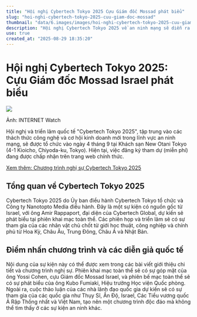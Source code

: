 ```yaml
---
title: "Hội nghị Cybertech Tokyo 2025 Cựu Giám đốc Mossad phát biểu"
slug: "hoi-nghi-cybertech-tokyo-2025-cuu-giam-doc-mossad"
thumbnail: "data/6.images/images/hoi-nghi-cybertech-tokyo-2025-cuu-giam-doc-mossad.webp"
description: "Hội nghị Cybertech Tokyo 2025 về an ninh mạng sẽ diễn ra vào ngày 4/9 với sự góp mặt của cựu giám đốc Mossad Israel và các nhà lãnh đạo quốc tế."
use: true
created_at: "2025-08-29 18:35:20"
---
```


# Hội nghị Cybertech Tokyo 2025: Cựu Giám đốc Mossad Israel phát biểu

![](/images/20250829-00000009-impiw-000-1-view.webp)

Ảnh: INTERNET Watch

Hội nghị và triển lãm quốc tế "Cybertech Tokyo 2025", tập trung vào các thách thức công nghệ và cơ hội kinh doanh mới trong lĩnh vực an ninh mạng, sẽ được tổ chức vào ngày 4 tháng 9 tại Khách sạn New Otani Tokyo (4-1 Kioicho, Chiyoda-ku, Tokyo). Hiện tại, việc đăng ký tham dự (miễn phí) đang được chấp nhận trên trang web chính thức.

[Xem thêm: Chương trình nghị sự Cybertech Tokyo 2025](https://internet.watch.impress.co.jp/img/iw/docs/2043/198/html/fl01.png.html)

## Tổng quan về Cybertech Tokyo 2025

Cybertech Tokyo 2025 do Ủy ban điều hành Cybertech Tokyo tổ chức và Công ty Nanotopto Media điều hành. Đây là một sự kiện có nguồn gốc từ Israel, với ông Amir Rappaport, đại diện của Cybertech Global, dự kiến sẽ phát biểu tại phiên khai mạc toàn thể. Các phiên họp và triển lãm sẽ có sự tham gia của các nhân vật chủ chốt từ giới học thuật, công nghiệp và chính phủ từ Hoa Kỳ, Châu Âu, Trung Đông, Châu Á và Nhật Bản.

## Điểm nhấn chương trình và các diễn giả quốc tế

Nội dung của sự kiện này có thể được xem trong các bài viết giới thiệu chi tiết và chương trình nghị sự. Phiên khai mạc toàn thể sẽ có sự góp mặt của ông Yossi Cohen, cựu Giám đốc Mossad Israel, và phiên bế mạc toàn thể sẽ có sự phát biểu của ông Kubo Fumiaki, Hiệu trưởng Học viện Quốc phòng. Ngoài ra, cuộc thảo luận của các nhà lãnh đạo quốc gia dự kiến sẽ có sự tham gia của các quốc gia như Thụy Sĩ, Ấn Độ, Israel, Các Tiểu vương quốc Ả Rập Thống nhất và Việt Nam, tạo nên một chương trình độc đáo mà không thể tìm thấy ở các sự kiện an ninh khác.